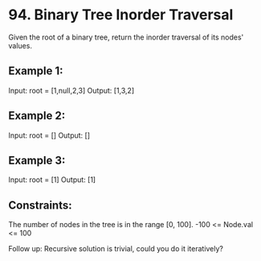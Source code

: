 # 94. Binary Tree Inorder Traversal

Given the root of a binary tree, return the inorder traversal of its nodes' values.

## Example 1:


Input: root = [1,null,2,3]
Output: [1,3,2]

## Example 2:

Input: root = []
Output: []

## Example 3:

Input: root = [1]
Output: [1]
 

## Constraints:

The number of nodes in the tree is in the range [0, 100].
-100 <= Node.val <= 100
 

Follow up: Recursive solution is trivial, could you do it iteratively?
